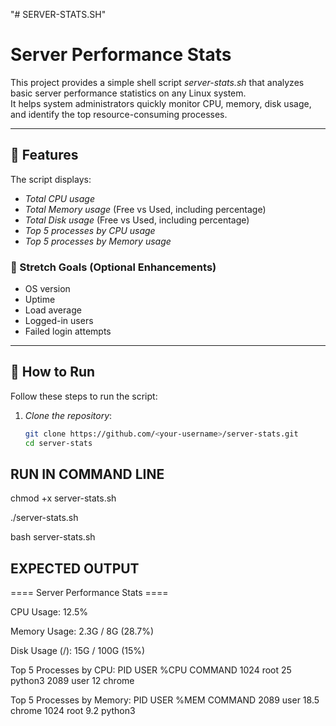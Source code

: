 "# SERVER-STATS.SH" 

# Server Performance Stats

This project provides a simple shell script *server-stats.sh* that analyzes basic server performance statistics on any Linux system.  
It helps system administrators quickly monitor CPU, memory, disk usage, and identify the top resource-consuming processes.

---

## 📌 Features
The script displays:
- *Total CPU usage*
- *Total Memory usage* (Free vs Used, including percentage)
- *Total Disk usage* (Free vs Used, including percentage)
- *Top 5 processes by CPU usage*
- *Top 5 processes by Memory usage*

### 🔧 Stretch Goals (Optional Enhancements)
- OS version
- Uptime
- Load average
- Logged-in users
- Failed login attempts

---

## 🚀 How to Run

Follow these steps to run the script:

1. *Clone the repository*:
   ```bash
   git clone https://github.com/<your-username>/server-stats.git
   cd server-stats

## RUN IN COMMAND LINE

chmod +x server-stats.sh

./server-stats.sh

bash server-stats.sh

## EXPECTED OUTPUT
==== Server Performance Stats ====

CPU Usage: 12.5%

Memory Usage: 2.3G / 8G (28.7%)

Disk Usage (/): 15G / 100G (15%)

Top 5 Processes by CPU:
  PID   USER   %CPU   COMMAND
  1024  root    25    python3
  2089  user    12    chrome

Top 5 Processes by Memory:
  PID   USER   %MEM   COMMAND
  2089  user   18.5   chrome
  1024  root    9.2   python3




